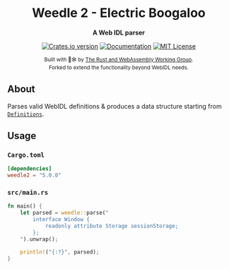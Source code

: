 <div align="center">

  <h1>Weedle 2 - Electric Boogaloo</h1>

<strong>A Web IDL parser</strong>

  <p>
    <a href="https://crates.io/crates/weedle2"><img src="https://img.shields.io/crates/v/weedle2.svg?style=flat-square" alt="Crates.io version" /></a>
    <a href="https://docs.rs/weedle2"><img src="https://img.shields.io/badge/docs-latest-blue.svg?style=flat-square" alt="Documentation" /></a>
    <a href="LICENSE"><img src="https://img.shields.io/crates/l/weedle2/2.0.0?style=flat-square" alt="MIT License" /></a>
  </p>

  <sub>
  Built with 🦀🕸 by <a href="https://rustwasm.github.io/">The Rust and WebAssembly Working Group</a>.
  <br>
  Forked to extend the functionality beyond WebIDL needs.
  </sub>
</div>

## About

Parses valid WebIDL definitions & produces a data structure starting from
[`Definitions`](https://docs.rs/weedle/latest/weedle/type.Definitions.html).

## Usage

### `Cargo.toml`

```toml
[dependencies]
weedle2 = "5.0.0"
```

### `src/main.rs`

```rust
fn main() {
    let parsed = weedle::parse("
        interface Window {
            readonly attribute Storage sessionStorage;
        };
    ").unwrap();

    println!("{:?}", parsed);
}
```
